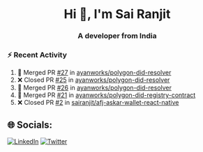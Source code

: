 <h1 align="center">Hi 👋, I'm Sai Ranjit</h1>
<h3 align="center">A developer from India</h3>

### :zap: Recent Activity

<!--START_SECTION:activity-->
1. 🎉 Merged PR [#27](https://github.com/ayanworks/polygon-did-resolver/pull/27) in [ayanworks/polygon-did-resolver](https://github.com/ayanworks/polygon-did-resolver)
2. ❌ Closed PR [#25](https://github.com/ayanworks/polygon-did-resolver/pull/25) in [ayanworks/polygon-did-resolver](https://github.com/ayanworks/polygon-did-resolver)
3. 🎉 Merged PR [#26](https://github.com/ayanworks/polygon-did-resolver/pull/26) in [ayanworks/polygon-did-resolver](https://github.com/ayanworks/polygon-did-resolver)
4. 🎉 Merged PR [#21](https://github.com/ayanworks/polygon-did-registry-contract/pull/21) in [ayanworks/polygon-did-registry-contract](https://github.com/ayanworks/polygon-did-registry-contract)
5. ❌ Closed PR [#2](https://github.com/sairanjit/afj-askar-wallet-react-native/pull/2) in [sairanjit/afj-askar-wallet-react-native](https://github.com/sairanjit/afj-askar-wallet-react-native)
<!--END_SECTION:activity-->

## 🌐 Socials:
[![LinkedIn](https://img.shields.io/badge/LinkedIn-%230077B5.svg?logo=linkedin&logoColor=white)](https://linkedin.com/in/sairanjit) [![Twitter](https://img.shields.io/badge/Twitter-%231DA1F2.svg?logo=Twitter&logoColor=white)](https://twitter.com/sairanjit_) 
